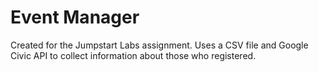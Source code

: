 # Event Manager

Created for the Jumpstart Labs assignment. Uses a CSV file and Google Civic API to
collect information about those who registered.
